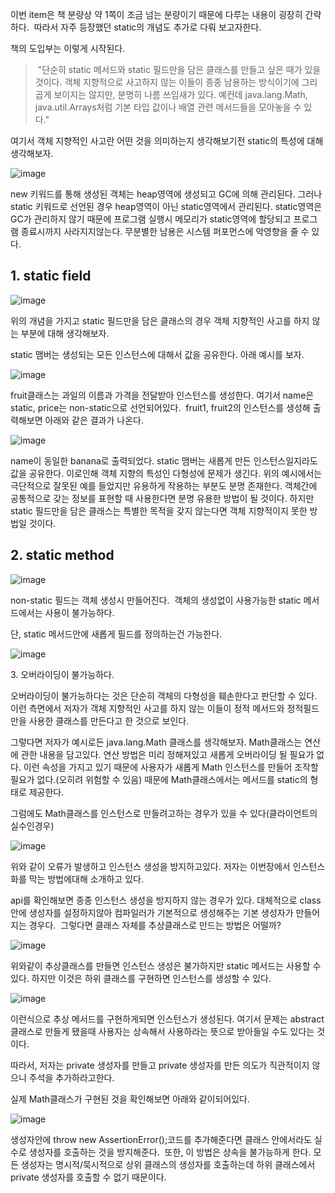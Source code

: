 이번 item은 책 분량상 약 1쪽이 조금 넘는 분량이기 때문에 다루는 내용이 굉장히 간략하다.  따라서 자주 등장했던 static의 개념도 추가로 다뤄 보고자한다.

책의 도입부는 이렇게 시작된다.

>  "단순히 static 메서드와 static 필드만을 담은 클래스를 만들고 싶은 때가 있을 것이다. 객체 지향적으로 사고하지 않는 이들이 종종 남용하는 방식이기에 그리 곱게 보이지는 않지만, 분명히 나름 쓰임새가 있다. 예컨데 java.lang.Math, java.util.Arrays처럼 기본 타입 값이나 배열 관련 메서드들을 모아놓을 수 있다."

여기서 객체 지향적인 사고란 어떤 것을 의미하는지 생각해보기전 static의 특성에 대해 생각해보자.

![image](https://user-images.githubusercontent.com/52908154/97596324-f2984e00-1a47-11eb-8bd9-b9c2979815f3.png)

new 키워드를 통해 생성된 객체는 heap영역에 생성되고 GC에 의해 관리된다. 그러나 static 키워드로 선언된 경우 heap영역이 아닌 static영역에서 관리된다. static영역은 GC가 관리하지 않기 때문에 프로그램 실행시 메모리가 static영역에 할당되고 프로그램 종료시까지 사라지지않는다. 무분별한 남용은 시스템 퍼포먼스에 악영향을 줄 수 있다.

## **1\. static field**

![image](https://user-images.githubusercontent.com/52908154/97596419-080d7800-1a48-11eb-86f4-49ffd11a3121.png)

위의 개념을 가지고 static 필드만을 담은 클래스의 경우 객체 지향적인 사고를 하지 않는 부분에 대해 생각해보자.

static 맴버는 생성되는 모든 인스턴스에 대해서 값을 공유한다. 아래 예시를 보자.

![image](https://user-images.githubusercontent.com/52908154/97596494-1cea0b80-1a48-11eb-8f1b-b2eb01bae2c2.png)

fruit클래스는 과일의 이름과 가격을 전달받아 인스턴스를 생성한다. 여기서 name은 static, price는 non-static으로 선언되어있다.  fruit1, fruit2의 인스턴스를 생성해 출력해보면 아래와 같은 결과가 나온다.

![image](https://user-images.githubusercontent.com/52908154/97596542-2a9f9100-1a48-11eb-93f2-a81332f24a67.png)

name이 동일한 banana로 출력되었다. static 맴버는 새롭게 만든 인스턴스일지라도 값을 공유한다. 이로인해 객체 지향의 특성인 다형성에 문제가 생긴다. 위의 예시에서는 극단적으로 잘못된 예를 들었지만 유용하게 작용하는 부분도 분명 존재한다. 객체간에 공통적으로 갖는 정보를 표현할 때 사용한다면 분명 유용한 방법이 될 것이다. 하지만 static 필드만을 담은 클래스는 특별한 목적을 갖지 않는다면 객체 지향적이지 못한 방법일 것이다.

## **2\. static method**

![image](https://user-images.githubusercontent.com/52908154/97596609-3db26100-1a48-11eb-9a49-800672d88539.png)

non-static 필드는 객체 생성시 만들어진다.  객체의 생성없이 사용가능한 static 메서드에서는 사용이 불가능하다.

단, static 메서드안에 새롭게 필드를 정의하는건 가능한다. 

![image](https://user-images.githubusercontent.com/52908154/97596629-41de7e80-1a48-11eb-9f31-745b108e8e33.png)

3\. 오버라이딩이 불가능하다.

오버라이딩이 불가능하다는 것은 단순히 객체의 다형성을 훼손한다고 판단할 수 있다. 이런 측면에서 저자가 객체 지향적인 사고를 하지 않는 이들이 정적 메서드와 정적필드만을 사용한 클래스를 만든다고 한 것으로 보인다.

그렇다면 저자가 예시로든 java.lang.Math 클래스를 생각해보자. Math클래스는 연산에 관한 내용을 담고있다. 연산 방법은 미리 정해져있고 새롭게 오버라이딩 될 필요가 없다. 이런 속성을 가지고 있기 때문에 사용자가 새롭게 Math 인스턴스를 만들어 조작할 필요가 없다.(오히려 위험할 수 있음) 때문에 Math클래스에서는 메서드를 static의 형태로 제공한다. 

그럼에도 Math클래스를 인스턴스로 만들려고하는 경우가 있을 수 있다(클라이언트의 실수인경우)

![image](https://user-images.githubusercontent.com/52908154/97596663-4b67e680-1a48-11eb-93b3-058b2f9647df.png)

위와 같이 오류가 발생하고 인스턴스 생성을 방지하고있다. 저자는 이번장에서 인스턴스화를 막는 방법에대해 소개하고 있다.

api를 확인해보면 종종 인스턴스 생성을 방지하지 않는 경우가 있다. 대체적으로 class안에 생성자를 설정하지않아 컴파일러가 기본적으로 생성해주는 기본 생성자가 만들어지는 경우다.  그렇다면 클래스 자체를 추상클래스로 만드는 방법은 어떨까?

![image](https://user-images.githubusercontent.com/52908154/97596676-4f940400-1a48-11eb-8673-f0cdcb38ef57.png)

위와같이 추상클래스를 만들면 인스턴스 생성은 불가하지만 static 메서드는 사용할 수 있다. 하지만 이것은 하위 클래스를 구현하면 인스턴스를 생성할 수 있다.

![image](https://user-images.githubusercontent.com/52908154/97596721-5b7fc600-1a48-11eb-83e5-727fa8e85b41.png)

이런식으로 추상 메서드를 구현하게되면 인스턴스가 생성된다. 여기서 문제는 abstract클래스로 만들게 됐을때 사용자는 상속해서 사용하라는 뜻으로 받아들일 수도 있다는 것이다. 

따라서, 저자는 private 생성자를 만들고 private 생성자를 만든 의도가 직관적이지 않으니 주석을 추가하라고한다.

실제 Math클래스가 구현된 것을 확인해보면 아래와 같이되어있다. 

![image](https://user-images.githubusercontent.com/52908154/97596821-7a7e5800-1a48-11eb-833a-ccdd50ae7232.png)

생성자안에 throw new AssertionError();코드를 추가해준다면 클래스 안에서라도 실수로 생성자를 호출하는 것을 방지해준다.  또한, 이 방법은 상속을 불가능하게 한다. 모든 생성자는 명시적/묵시적으로 상위 클래스의 생성자를 호출하는데 하위 클래스에서 private 생성자를 호출할 수 없기 때문이다.
